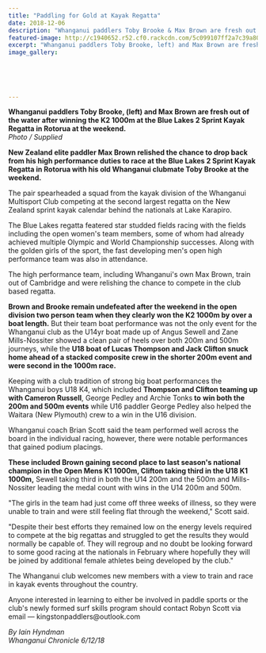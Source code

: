 ```yaml
---
title: "Paddling for Gold at Kayak Regatta"
date: 2018-12-06
description: "Whanganui paddlers Toby Brooke & Max Brown are fresh out of the water after winning the K2 1000m at the Blue Lakes..."
featured-image: http://c1940652.r52.cf0.rackcdn.com/5c099107ff2a7c39a8000fdd/Toby-Brooke--MaX-Brown-chron-6-dec.jpg
excerpt: "Whanganui paddlers Toby Brooke, left) and Max Brown are fresh out of the water after winning the K2 1000m at the Blue Lakes 2 Sprint Kayak Regatta in Rotorua at the weekend."
image_gallery:
    
    
    
    
    
---
```


<p><strong>Whanganui paddlers Toby Brooke, (left) and Max Brown are fresh out of the water after winning the K2 1000m at the Blue Lakes 2 Sprint Kayak Regatta in Rotorua at the weekend.</strong><br /><em>Photo / Supplied</em></p>
<p class="element element-paragraph"><strong>New Zealand elite paddler Max Brown relished the chance to drop back from his high performance duties to race at the Blue Lakes 2 Sprint Kayak Regatta in Rotorua with his old Whanganui clubmate Toby Brooke at the weekend.</strong></p>
<p class="element element-paragraph">The pair spearheaded a squad from the kayak division of the Whanganui Multisport Club competing at the second largest regatta on the New Zealand sprint kayak calendar behind the nationals at Lake Karapiro.</p>
<p class="element element-paragraph">The Blue Lakes regatta featered star studded fields racing with the fields including the open women's team members, some of whom had already achieved multiple Olympic and World Championship successes. Along with the golden girls of the sport, the fast developing men's open high performance team was also in attendance.</p>
<p class="element element-paragraph">The high performance team, including Whanganui's own Max Brown, train out of Cambridge and were relishing the chance to compete in the club based regatta.</p>
<p class="element element-paragraph"><strong>Brown and Brooke remain undefeated after the weekend in the open division two person team when they clearly won the K2 1000m by over a boat length.</strong> But their team boat performance was not the only event for the Whanganui club as the U14yr boat made up of Angus Sewell and Zane Mills-Nossiter showed a clean pair of heels over both 200m and 500m journeys, while the <strong>U18 boat of Lucas Thompson and Jack Clifton snuck home ahead of a stacked composite crew in the shorter 200m event and were second in the 1000m race.</strong></p>
<p class="element element-paragraph">Keeping with a club tradition of strong big boat performances the Whanganui boys U18 K4, which included <strong>Thompson and Clifton teaming up with Cameron Russell</strong>, George Pedley and Archie Tonks<strong> to</strong> <strong>win both the 200m and 500m events</strong> while U16 paddler George Pedley also helped the Waitara (New Plymouth) crew to a win in the U16 division.</p>
<p class="element element-paragraph">Whanganui coach Brian Scott said the team performed well across the board in the individual racing, however, there were notable performances that gained podium placings.</p>
<p class="element element-paragraph"><strong>These included Brown gaining second place to last season's national champion in the Open Mens K1 1000m, Clifton taking third in the U18 K1 1000m,</strong> Sewell taking third in both the U14 200m and the 500m and Mills-Nossiter leading the medal count with wins in the U14 200m and 500m.</p>
<p class="element element-paragraph">"The girls in the team had just come off three weeks of illness, so they were unable to train and were still feeling flat through the weekend," Scott said.</p>
<p class="element element-paragraph">"Despite their best efforts they remained low on the energy levels required to compete at the big regattas and struggled to get the results they would normally be capable of. They will regroup and no doubt be looking forward to some good racing at the nationals in February where hopefully they will be joined by additional female athletes being developed by the club."</p>
<p class="element element-paragraph">The Whanganui club welcomes new members with a view to train and race in kayak events throughout the country.</p>
<p class="element element-paragraph">Anyone interested in learning to either be involved in paddle sports or the club's newly formed surf skills program should contact Robyn Scott via email &mdash; kingstonpaddlers@outlook.com</p>
<p><em>By Iain Hyndman<br />Whanganui Chronicle 6/12/18</em></p>

